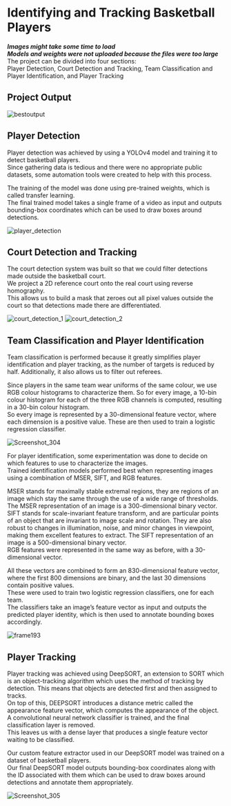 # Identifying and Tracking Basketball Players
**_Images might take some time to load_**  
**_Models and weights were not uploaded because the files were too large_**  
The project can be divided into four sections:  
Player Detection, Court Detection and Tracking, Team Classification and Player Identification, and Player Tracking

## Project Output
![bestoutput](https://github.com/Artamy28/players-tracking-and-id/assets/48444519/f56a4cf9-9848-4e91-b6a5-208815d5ec1a)

## Player Detection
Player detection was achieved by using a YOLOv4 model and training it to detect basketball players.  
Since gathering data is tedious and there were no appropriate public datasets, some automation tools were created to help with this process.  

The training of the model was done using pre-trained weights, which is called transfer learning.  
The final trained model takes a single frame of a video as input and outputs bounding-box coordinates which can be used to draw boxes around detections.  

![player_detection](https://github.com/Artamy28/players-tracking-and-id/assets/48444519/e20f346f-4cb8-417a-a764-2c1361941655)

## Court Detection and Tracking
The court detection system was built so that we could filter detections made outside the basketball court.  
We project a 2D reference court onto the real court using reverse homography.  
This allows us to build a mask that zeroes out all pixel values outside the court so that detections made there are differentiated.

![court_detection_1](https://github.com/Artamy28/players-tracking-and-id/assets/48444519/4e1a11e1-7283-47d8-9c67-37273ed09f6e)
![court_detection_2](https://github.com/Artamy28/players-tracking-and-id/assets/48444519/62c837bf-fd5e-4b26-8e71-562b3c14961a)

## Team Classification and Player Identification
Team classification is performed because it greatly simplifies player identification and player tracking, as the number of targets is reduced by half. Additionally, it also allows us to filter out referees.  

Since players in the same team wear uniforms of the same colour, we use RGB colour histograms to characterize them. So for every image, a 10-bin colour histogram for each of the three RGB channels is computed, resulting in a 30-bin colour histogram.  
So every image is represented by a 30-dimensional feature vector, where each dimension is a positive value. These are then used to train a logistic regression classifier.  

![Screenshot_304](https://github.com/Artamy28/players-tracking-and-id/assets/48444519/02ac86c4-a1a9-46f0-b3c7-6091e6e0d896)  

For player identification, some experimentation was done to decide on which features to use to characterize the images.  
Trained identification models performed best when representing images using a combination of MSER, SIFT, and RGB features.  

MSER stands for maximally stable extremal regions, they are regions of an image which stay the same through the use of a wide range of thresholds. The MSER representation of an image is a 300-dimensional binary vector.  
SIFT stands for scale-invariant feature transform, and are particular points of an object that are invariant to image scale and rotation. They are also robust to changes in illumination, noise, and minor changes in viewpoint, making them excellent features to extract. The SIFT representation of an image is a 500-dimensional binary vector.  
RGB features were represented in the same way as before, with a 30-dimensional vector.  

All these vectors are combined to form an 830-dimensional feature vector, where the first 800 dimensions are binary, and the last 30 dimensions contain positive values.  
These were used to train two logistic regression classifiers, one for each team.  
The classifiers take an image’s feature vector as input and outputs the predicted player identity, which is then used to annotate bounding boxes accordingly.  

![frame193](https://github.com/Artamy28/players-tracking-and-id/assets/48444519/9363a24a-4385-4133-afbb-825b03bb153d)

## Player Tracking
Player tracking was achieved using DeepSORT, an extension to SORT which is an object-tracking algorithm which uses the method of tracking by detection. This means that objects are detected first and then assigned to tracks.  
On top of this, DEEPSORT introduces a distance metric called the appearance feature vector, which computes the appearance of the object.  
A convolutional neural network classifier is trained, and the final classification layer is removed.  
This leaves us with a dense layer that produces a single feature vector waiting to be classified.  

Our custom feature extractor used in our DeepSORT model was trained on a dataset of basketball players.  
Our final DeepSORT model outputs bounding-box coordinates along with the ID associated with them which can be used to draw boxes around detections and annotate them appropriately.  

![Screenshot_305](https://github.com/Artamy28/players-tracking-and-id/assets/48444519/e9717739-660c-453f-988a-deab8bf586fb)
